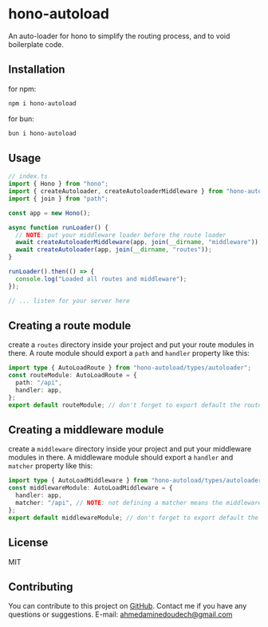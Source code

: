 # hono-autoload

An auto-loader for hono to simplify the routing process, and to void boilerplate code.

## Installation

for npm:

```bash
npm i hono-autoload
```

for bun:

```bash
bun i hono-autoload
```

## Usage

```ts
// index.ts
import { Hono } from "hono";
import { createAutoloader, createAutoloaderMiddleware } from "hono-autoload";
import { join } from "path";

const app = new Hono();

async function runLoader() {
  // NOTE: put your middleware loader before the route loader
  await createAutoloaderMiddleware(app, join(__dirname, "middleware"));
  await createAutoloader(app, join(__dirname, "routes"));
}

runLoader().then(() => {
  console.log("Loaded all routes and middleware");
});

// ... listen for your server here
```

## Creating a route module

create a `routes` directory inside your project and put your route modules in there.
A route module should export a `path` and `handler` property like this:

```ts
import type { AutoLoadRoute } from "hono-autoload/types/autoloader";
const routeModule: AutoLoadRoute = {
  path: "/api",
  handler: app,
};
export default routeModule; // don't forget to export default the route module
```

## Creating a middleware module

create a `middleware` directory inside your project and put your middleware modules in there.
A middleware module should export a `handler` and `matcher` property like this:

```ts
import type { AutoLoadMiddleware } from "hono-autoload/types/autoloader";
const middlewareModule: AutoLoadMiddleware = {
  handler: app,
  matcher: "/api", // NOTE: not defining a matcher means the middleware works on all routes
};
export default middlewareModule; // don't forget to export default the middleware module
```

## License

MIT

## Contributing

You can contribute to this project on [GitHub](https://github.com/honojs/hono-autoload).
Contact me if you have any questions or suggestions.
E-mail: ahmedaminedoudech@gmail.com
